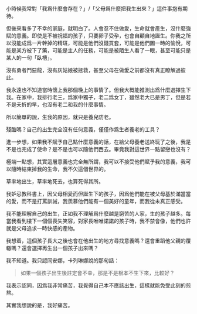 小時候我常對「我爲什麼會存在？」/「父母爲什麼把我生出來？」這件事抱有期待。

但後來看多了不幸的家庭，就明白了。人會忍不住做愛，生命就會產生，沒什麼強賦的意義。即使是不被祝福的孩子，只要卵子受孕，也會自顧自地誕生。你我之所以沒能成爲一片幹掉的精斑，可能是他們沒錢買套，可能是他們圖一時的愉悅，可能是某方被下了藥，可能是主人的任務，可能是被陌生人看了一眼，甚至可能只是某人的一句「臥槽」。

沒有勇者鬥惡龍，沒有灰姑娘被拯救，甚至父母在做愛之前都沒有真正瞭解過彼此。

我永遠也不知道當時懷上我那個晚上的事情了。但我大概能推測出爲什麼選擇生下我。在家中，我排行老三，爲家中獨子，老二爲女丁，雖然老大已是男丁，但是若不是夭折的早，也沒有老二和我的什麼事情。

所以簡單的說，生我的原因，就只是養兒防老。

殘酷嗎？自己的出生完全沒有任何意義，僅僅作爲生者養老的工具？

進一步想，如果我不賦予自己點什麼意義的話，在給父母養老送終玩了之後，我是不是也完成了使命？是不是也可以隨他們西去。畢竟我對這世界一點留戀也沒有？

極端一點想，其實這層意義也完全無所謂，我可以不接受他們賦予我的意義，我可以隨時結束掉我的生命，我不欠這個世界的。

草率地出生，草率地死去，也算死得其所。

我妒忌教科書上，因父母相愛而但誕生下的孩子，因爲他們能在被父母基於滿當當的愛，而不是打罵訓誡，我羨慕他們能有一個美好的童年，而我從未真正感受。

我不能理解自己的出生，正如我不理解爲什麼越是窮苦的人家，生的孩子越多。每當我看到樓下一個個喪失笑容，對家長唯唯諾諾的孩子時，我不禁會像，他們也許就是父母追求一時快感的產物。

我想着，這個孩子長大之後也會在他出生的地方尋找意義嗎？還會重蹈他父親的覆轍嗎？還會選擇再生出一個孩子出來嗎？

我不知道。我只認同安娜，卡列琳娜說的那句話：

> 如果一個孩子出生後註定會不幸，那是不是根本不生下來，比較好？

我表示認同，因爲我非常痛苦，我覺得自己本不應該出生，這樣就能免受此刻的煎熬。

其實我想說的是，我好痛苦。